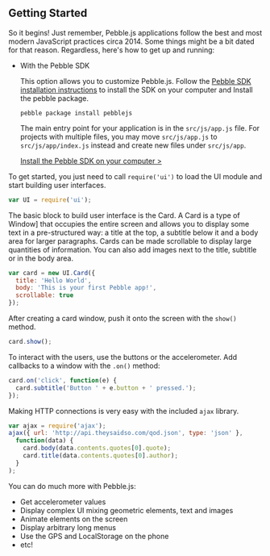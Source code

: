 ## Getting Started

So it begins! Just remember, Pebble.js applications follow the best and most modern JavaScript practices circa 2014. Some things might be a bit dated for that reason. Regardless, here's how to get up and running:
 * With the Pebble SDK

   This option allows you to customize Pebble.js. Follow the [Pebble SDK installation instructions](http://help.rebble.io/sdk) to install the SDK on your computer and Install the pebble package.
   ```
   pebble package install pebblejs
   ```
   
   The main entry point for your application is in the `src/js/app.js` file. For projects with multiple files, you may move `src/js/app.js` to `src/js/app/index.js` instead and create new files under `src/js/app`.

   [Install the Pebble SDK on your computer >](http://help.rebble.io/sdk)


To get started, you just need to call `require('ui')` to load the UI module and start building user interfaces.

````js
var UI = require('ui');
````

The basic block to build user interface is the Card. A Card is a type of Window] that occupies the entire screen and allows you to display some text in a pre-structured way: a title at the top, a subtitle below it and a body area for larger paragraphs. Cards can be made scrollable to display large quantities of information. You can also add images next to the title, subtitle or in the body area.

````js
var card = new UI.Card({
  title: 'Hello World',
  body: 'This is your first Pebble app!',
  scrollable: true
});
````

After creating a card window, push it onto the screen with the `show()` method.

````js
card.show();
````

To interact with the users, use the buttons or the accelerometer. Add callbacks to a window with the `.on()` method:

````js
card.on('click', function(e) {
  card.subtitle('Button ' + e.button + ' pressed.');
});
````

Making HTTP connections is very easy with the included `ajax` library.

````js
var ajax = require('ajax');
ajax({ url: 'http://api.theysaidso.com/qod.json', type: 'json' },
  function(data) {
    card.body(data.contents.quotes[0].quote);
    card.title(data.contents.quotes[0].author);
  }
);
````

You can do much more with Pebble.js:

 - Get accelerometer values
 - Display complex UI mixing geometric elements, text and images
 - Animate elements on the screen
 - Display arbitrary long menus
 - Use the GPS and LocalStorage on the phone
 - etc!

<breadcrumb>